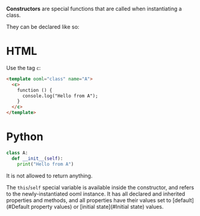 **Constructors** are special functions that are called when instantiating a class.

They can be declared like so:

<!-- start tabbed sections -->

# HTML

Use the tag `c`:

```html
<template ooml="class" name="A">
  <c>
    function () {
      console.log("Hello from A");
    }
  </c>
</template>
```

# Python

```python
class A:
  def __init__(self):
    print("Hello from A")
```

<!-- end tabbed sections -->

It is not allowed to return anything.

The `this`/`self` special variable is available inside the constructor, and refers to the newly-instantiated ooml instance. It has all declared and inherited properties and methods, and all properties have their values set to [default](#Default property values) or [initial state](#Initial state) values.
